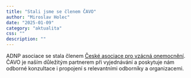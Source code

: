 ```yaml
---
title: "Stali jsme se členem ČAVO"
author: "Miroslav Holec"
date: "2025-01-09"
category: "aktualita"
css: ""
description: ""
---
```


ADNP asociace se stala členem <a href="https://vzacna-onemocneni.cz">České asociace pro vzácná onemocnění</a>. ČAVO je naším důležitým partnerem při vyjednávání a poskytuje nám odborné konzultace i propojení s relevantními odborníky a organizacemi.